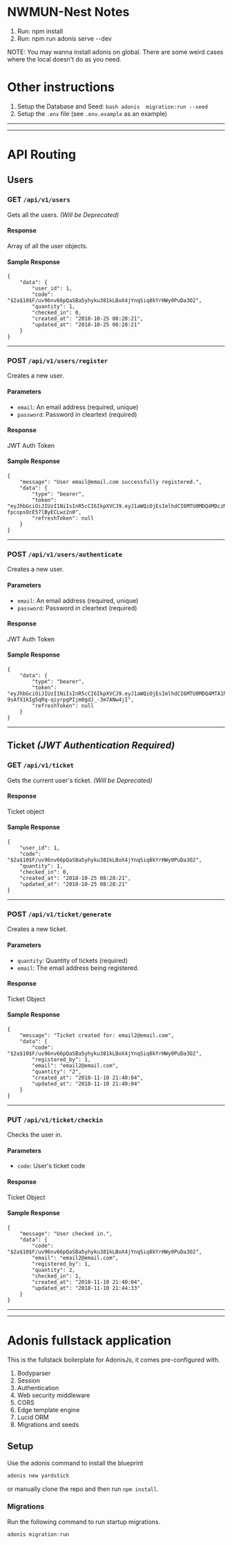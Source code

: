 # NWMUN-Nest Notes

1. Run: npm install
2. Run: npm run adonis serve --dev

NOTE: You may wanna install adonis on global. There are some weird cases where the local doesn't do as you need.

# Other instructions
1. Setup the Database and Seed: ```bash adonis  migration:run --seed```
2. Setup the `.env` file (see `.env.example` as an example)

---
--- 
# API Routing

## Users
### GET `/api/v1/users`
Gets all the users. _(Will be Deprecated)_
#### Response
Array of all the user objects.
#### Sample Response
```
{
    "data": {
        "user_id": 1,
        "code": "$2a$10$F/uv96nv66pQaSBa5yhyku381kLBoX4jYnqSiq8kYrHWy0PuDa3O2",
        "quantity": 1,
        "checked_in": 0,
        "created_at": "2018-10-25 08:28:21",
        "updated_at": "2018-10-25 08:28:21"
    }
}
```
---
### POST `/api/v1/users/register`
Creates a new user.
#### Parameters
* `email`: An email address (required, unique)
* `password`: Password in cleartext (required)

#### Response
JWT Auth Token
#### Sample Response
```
{
    "message": "User email@email.com successfully registered.",
    "data": {
        "type": "bearer",
        "token": "eyJhbGciOiJIUzI1NiIsInR5cCI6IkpXVCJ9.eyJ1aWQiOjEsImlhdCI6MTU0MDQ4MDczMH0.Np5nWQyjZt1P_U0WpRyv-fpcopsOcE57lByECLwz2n0",
        "refreshToken": null
    }
}
```
---
### POST `/api/v1/users/authenticate`
Creates a new user.
#### Parameters
* `email`: An email address (required, unique)
* `password`: Password in cleartext (required)

#### Response
JWT Auth Token
#### Sample Response
```
{
    "data": {
        "type": "bearer",
        "token": "eyJhbGciOiJIUzI1NiIsInR5cCI6IkpXVCJ9.eyJ1aWQiOjEsImlhdCI6MTU0MDQ4MTA1NH0.hFR-9sAfX1kIg5qRq-qiyrpgPIjm8gdJ_-3m7ANw4jI",
        "refreshToken": null
    }
}
```
---
## Ticket _(JWT Authentication Required)_
### GET `/api/v1/ticket`
Gets the current user's ticket. _(Will be Deprecated)_
#### Response
Ticket object
#### Sample Response
```
{
    "user_id": 1,
    "code": "$2a$10$F/uv96nv66pQaSBa5yhyku381kLBoX4jYnqSiq8kYrHWy0PuDa3O2",
    "quantity": 1,
    "checked_in": 0,
    "created_at": "2018-10-25 08:28:21",
    "updated_at": "2018-10-25 08:28:21"
}
```
---
### POST `/api/v1/ticket/generate`
Creates a new ticket.
#### Parameters
* `quantity`: Quantity of tickets (required)
* `email`: The email address being registered.

#### Response
Ticket Object
#### Sample Response
```
{
    "message": "Ticket created for: email2@email.com",
    "data": {
        "code": "$2a$10$F/uv96nv66pQaSBa5yhyku381kLBoX4jYnqSiq8kYrHWy0PuDa3O2",
        "registered_by": 1,
        "email": "email2@email.com",
        "quantity": "2",
        "created_at": "2018-11-10 21:40:04",
        "updated_at": "2018-11-10 21:40:04"
    }
}
```
---
### PUT `/api/v1/ticket/checkin`
Checks the user in.
#### Parameters
* `code`: User's ticket code

#### Response
Ticket Object
#### Sample Response
```
{
    "message": "User checked in.",
    "data": {
        "code": "$2a$10$F/uv96nv66pQaSBa5yhyku381kLBoX4jYnqSiq8kYrHWy0PuDa3O2",
        "email": "email2@email.com",
        "registered_by": 1,
        "quantity": 2,
        "checked_in": 1,
        "created_at": "2018-11-10 21:40:04",
        "updated_at": "2018-11-10 21:44:33"
    }
}
```
---
---

# Adonis fullstack application

This is the fullstack boilerplate for AdonisJs, it comes pre-configured with.

1. Bodyparser
2. Session
3. Authentication
4. Web security middleware
5. CORS
6. Edge template engine
7. Lucid ORM
8. Migrations and seeds

## Setup

Use the adonis command to install the blueprint

```bash
adonis new yardstick
```

or manually clone the repo and then run `npm install`.


### Migrations

Run the following command to run startup migrations.

```js
adonis migration:run
```

